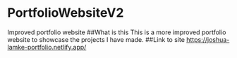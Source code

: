 # PortfolioWebsiteV2
Improved portfolio website
##What is this
This is a more improved portfolio website to showcase the projects I have made.
##Link to site 
https://joshua-lamke-portfolio.netlify.app/
